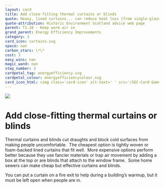 ```yaml
---
layout: card
title: Add close-fitting thermal curtains or blinds
quote: Heavy, lined curtains... can reduce heat loss [from single-glazed sash windows] by 14%
quote-attribution: Historic Environment Scotland advice web page
parent: T1.10 - Keep warm air in
grand_parent: Energy Efficiency Improvements 
category: 3
card_icon: curtains.svg
space: nan
carbon_stars: \*\*
cost: 3
easy_wins: nan
magic_wand: nan
step_number: 3
cardpetal_tag: energyefficiency.svg
cardpetal_colour: energyefficiencycolour.svg
card_icon_html: <img class='card-icon' alt-text=' ' src='/SEC-Card-Game/graphics/card_icons/curtains.svg'>
---
```


<img class='card-icon' alt-text=' ' src='/SEC-Card-Game/graphics/card_icons/curtains.svg'>
<h1>Add close-fitting thermal curtains or blinds</h1>

<p>Thermal curtains and blinds cut draughts and block cold surfaces from making people uncomfortable.  The cheapest option is tightly woven or  foam-backed lined curtains that fit well.  More expensive options perform better because they use fancier materials or trap air movement by adding a box at the top or are blinds that attach to the window frame.  Some home sewers can make cheap but effective curtains and blinds.  </p><p> You can put a curtain on a fire exit to help during a building’s warmup, but it must be left open when people are in. </p> 

